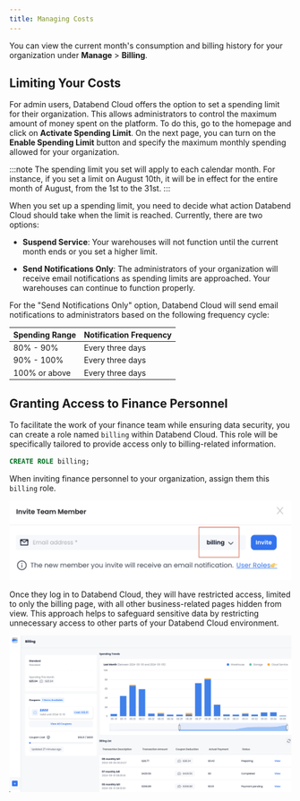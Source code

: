 ```yaml
---
title: Managing Costs
---
```


You can view the current month's consumption and billing history for your organization under **Manage** > **Billing**.

## Limiting Your Costs

For admin users, Databend Cloud offers the option to set a spending limit for their organization. This allows administrators to control the maximum amount of money spent on the platform. To do this, go to the homepage and click on **Activate Spending Limit**. On the next page, you can turn on the **Enable Spending Limit** button and specify the maximum monthly spending allowed for your organization.

:::note
The spending limit you set will apply to each calendar month. For instance, if you set a limit on August 10th, it will be in effect for the entire month of August, from the 1st to the 31st.
:::

When you set up a spending limit, you need to decide what action Databend Cloud should take when the limit is reached. Currently, there are two options:

- **Suspend Service**: Your warehouses will not function until the current month ends or you set a higher limit.

- **Send Notifications Only**: The administrators of your organization will receive email notifications as spending limits are approached. Your warehouses can continue to function properly.

For the "Send Notifications Only" option, Databend Cloud will send email notifications to administrators based on the following frequency cycle:

| Spending Range 	| Notification Frequency 	|
|----------------	|------------------------	|
| 80% - 90%      	| Every three days       	|
| 90% - 100%     	| Every three days       	|
| 100% or above     | Every three days       	|

## Granting Access to Finance Personnel

To facilitate the work of your finance team while ensuring data security, you can create a role named `billing` within Databend Cloud. This role will be specifically tailored to provide access only to billing-related information.

```sql
CREATE ROLE billing;
```

When inviting finance personnel to your organization, assign them this `billing` role. 

![alt text](../../../../../static/img/documents/pricing-billing/billing-role.png)

Once they log in to Databend Cloud, they will have restricted access, limited to only the billing page, with all other business-related pages hidden from view. This approach helps to safeguard sensitive data by restricting unnecessary access to other parts of your Databend Cloud environment.

![alt text](../../../../../static/img/documents/pricing-billing/billing-only-view.png)